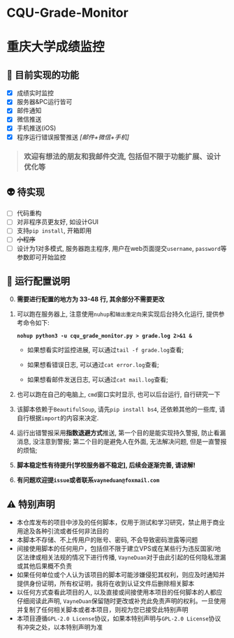 # CQU-Grade-Monitor
# 重庆大学成绩监控
## :gem: 目前实现的功能

- [x] 成绩实时监控
- [x] 服务器&PC运行皆可
- [x] 邮件通知
- [x] 微信推送
- [x] 手机推送(iOS)
- [x] 程序运行错误报警推送 *[邮件+微信+手机]*

> ### 欢迎有想法的朋友和我邮件交流, 包括但不限于功能扩展、设计优化等

## :alien: 待实现

- [ ] 代码重构
- [ ] 对非程序员更友好, 如设计GUI
- [ ] 支持`pip install`, 开箱即用
- [ ] ~~小程序~~
- [ ] 设计为1对多模式, 服务器跑主程序, 用户在web页面提交`username`, `password`等参数即可开始监控 
   
## :blue_heart: 运行配置说明

0. **需要进行配置的地方为 33-48 行, 其余部分不需要更改**

1. 可以跑在服务器上, 注意使用`nuhup`和`输出重定向`来实现后台持久化运行, 提供参考命令如下:

   **`nohup python3 -u cqu_grade_monitor.py > grade.log 2>&1 &`**

   - 如果想看实时监控进展, 可以通过`tail -f grade.log`查看; 

   - 如果想看错误日志, 可以通过`cat error.log`查看; 

   - 如果想看邮件发送日志, 可以通过`cat mail.log`查看;

2. 也可以跑在自己的电脑上, `cmd`窗口实时显示, 也可以后台运行, 自行研究一下

3. 该脚本依赖于`BeautifulSoup`, 请先`pip install bs4`, 还依赖其他的一些库, 请自行根据`import`的内容来决定.

4. 运行出错警报采用**指数退避方式**推送, 第一个目的是能实现持久警报, 防止看漏消息, 没注意到警报; 第二个目的是避免人在外面, 无法解决问题, 但是一直警报的烦恼;

5. **脚本稳定性有待提升[学校服务器不稳定], 后续会逐渐完善, 请谅解!**

6. **有问题欢迎提`issue`或者联系`vayneduan@foxmail.com`**

## :warning: 特别声明
   - 本仓库发布的项目中涉及的任何脚本，仅用于测试和学习研究，禁止用于商业用途及各种引流或者任何非法目的
   - 本脚本不存储、不上传用户的账号、密码, 不会导致密码泄露等问题
   - 间接使用脚本的任何用户，包括但不限于建立VPS或在某些行为违反国家/地区法律或相关法规的情况下进行传播, `VayneDuan`对于由此引起的任何隐私泄漏或其他后果概不负责
   - 如果任何单位或个人认为该项目的脚本可能涉嫌侵犯其权利，则应及时通知并提供身份证明，所有权证明，我将在收到认证文件后删除相关脚本
   - 以任何方式查看此项目的人, 以及直接或间接使用本项目的任何脚本的人都应仔细阅读此声明, `VayneDuan`保留随时更改或补充此免责声明的权利。一旦使用并复制了任何相关脚本或者本项目，则视为您已接受此特别声明
   - 本项目遵循`GPL-2.0 License`协议，如果本特别声明与`GPL-2.0 License`协议有冲突之处，以本特别声明为准

